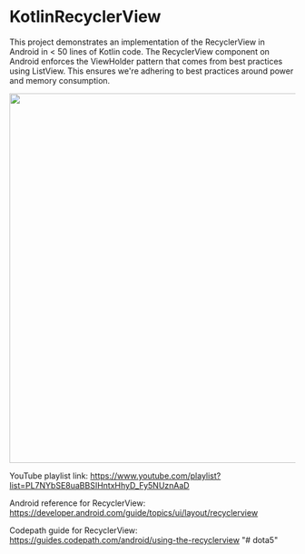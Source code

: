 # KotlinRecyclerView
This project demonstrates an implementation of the RecyclerView in Android in &lt; 50 lines of Kotlin code. The RecyclerView component on Android enforces the ViewHolder pattern that comes from best practices using ListView. This ensures we're adhering to best practices around power and memory consumption. 

<img src="https://i.imgur.com/B2jkWOK.png" width=650><br>

YouTube playlist link: https://www.youtube.com/playlist?list=PL7NYbSE8uaBBSIHntxHhyD_Fy5NUznAaD

Android reference for RecyclerView: https://developer.android.com/guide/topics/ui/layout/recyclerview

Codepath guide for RecyclerView: https://guides.codepath.com/android/using-the-recyclerview
"# dota5" 
